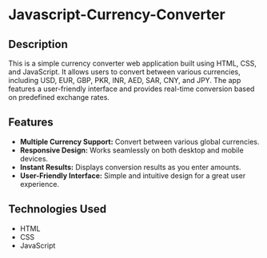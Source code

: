 # Javascript-Currency-Converter

## Description

This is a simple currency converter web application built using HTML, CSS, and JavaScript. It allows users to convert between various currencies, including USD, EUR, GBP, PKR, INR, AED, SAR, CNY, and JPY. The app features a user-friendly interface and provides real-time conversion based on predefined exchange rates.

## Features

- **Multiple Currency Support:** Convert between various global currencies.
- **Responsive Design:** Works seamlessly on both desktop and mobile devices.
- **Instant Results:** Displays conversion results as you enter amounts.
- **User-Friendly Interface:** Simple and intuitive design for a great user experience.

## Technologies Used

- HTML
- CSS
- JavaScript
